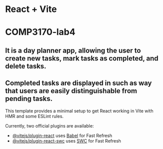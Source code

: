 # React + Vite

# COMP3170-lab4 

## It is a day planner app, allowing the user to create new tasks, mark tasks as completed, and delete tasks.

## Completed tasks are displayed in such as way that users are easily distinguishable from pending tasks.

This template provides a minimal setup to get React working in Vite with HMR and some ESLint rules.

Currently, two official plugins are available:

- [@vitejs/plugin-react](https://github.com/vitejs/vite-plugin-react/blob/main/packages/plugin-react/README.md) uses [Babel](https://babeljs.io/) for Fast Refresh
- [@vitejs/plugin-react-swc](https://github.com/vitejs/vite-plugin-react-swc) uses [SWC](https://swc.rs/) for Fast Refresh
